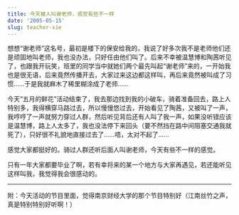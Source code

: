 ```yaml
---
title: 今天被人叫谢老师，感觉有些不一样
date: '2005-05-15'
slug: teacher-xie
---
```


想想“谢老师”这名号，最初是楼下的保安给我的，我说了好多次我不是老师他们还是顽固地叫老师，我也没办法，只好任由他们叫了。后来不幸被温慧博和陶茜听见了，也跟我开玩笑，班里的同学当中就她们两个最先叫起“谢老师”来的，一开始我也是很无语，后来竟然传播开去，大家过来这边都这样叫，再后来竟然被叫成了习惯……于是我就麻木了稀里糊涂成了老师……

今天“五月的鲜花”活动结束了，我去那边找到我的小破车，骑着准备回去，路上人特别多，我得横穿马路过去，所以慢慢悠过去，开始看见了陶茜，又被叫了一声，我哼哼了一声就努力穿过人群，然后听见背后还有人叫了我一声，如果没听错应该是温慧博，路上人太多了，我也没法停下来回头（要不然挡在路中间阻塞交通我就死了），只好很不礼貌地直接过去了……唔，太对不起了……

感觉大家都挺好的。骑过人群还听后面人叫谢老师，今天有些不一样的感觉。

只有一年大家都要毕业了啊，若有幸将来的某一个地方与大家再遇见，若还能听见这样叫我，我觉得我会很感动的。

---

附：今天活动的节目里面，觉得南京财经大学的那个节目特别好（江南丝竹之声，真是特别特别好听啊！）
